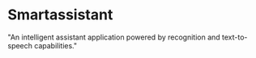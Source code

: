 # Smartassistant
"An intelligent assistant application powered by recognition and text-to-speech capabilities."
